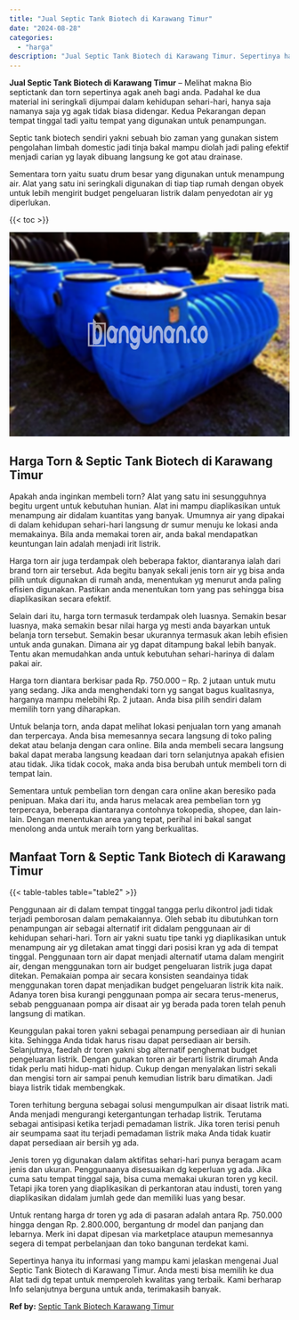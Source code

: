 ```yaml
---
title: "Jual Septic Tank Biotech di Karawang Timur"
date: "2024-08-28"
categories: 
  - "harga"
description: "Jual Septic Tank Biotech di Karawang Timur. Sepertinya hanya itu informasi yang mampu kami jelaskan mengenai Jual Septic Tank Biotech di Karawang Timur. Anda..."
---
```


**Jual Septic Tank Biotech di Karawang Timur** – Melihat makna Bio septictank dan torn sepertinya agak aneh bagi anda. Padahal ke dua material ini seringkali dijumpai dalam kehidupan sehari-hari, hanya saja namanya saja yg agak tidak biasa didengar. Kedua Pekarangan depan tempat tinggal tadi yaitu tempat yang digunakan untuk penampungan.

Septic tank biotech sendiri yakni sebuah bio zaman yang gunakan sistem pengolahan limbah domestic jadi tinja bakal mampu diolah jadi paling efektif menjadi carian yg layak dibuang langsung ke got atau drainase.

Sementara torn yaitu suatu drum besar yang digunakan untuk menampung air. Alat yang satu ini seringkali digunakan di tiap tiap rumah dengan obyek untuk lebih mengirit budget pengeluaran listrik dalam penyedotan air yg diperlukan.

{{< toc >}}

![Jual Septic Tank Biotech di Karawang Timur](/images/jual-bio-septictank-13.png)

## Harga Torn & Septic Tank Biotech di Karawang Timur

Apakah anda inginkan membeli torn? Alat yang satu ini sesungguhnya begitu urgent untuk kebutuhan hunian. Alat ini mampu diaplikasikan untuk menampung air didalam kuantitas yang banyak. Umumnya air yang dipakai di dalam kehidupan sehari-hari langsung dr sumur menuju ke lokasi anda memakainya. Bila anda memakai toren air, anda bakal mendapatkan keuntungan lain adalah menjadi irit listrik.

Harga torn air juga terdampak oleh beberapa faktor, diantaranya ialah dari brand torn air tersebut. Ada begitu banyak sekali jenis torn air yg bisa anda pilih untuk digunakan di rumah anda, menentukan yg menurut anda paling efisien digunakan. Pastikan anda menentukan torn yang pas sehingga bisa diaplikasikan secara efektif.

Selain dari itu, harga torn termasuk terdampak oleh luasnya. Semakin besar luasnya, maka semakin besar nilai harga yg mesti anda bayarkan untuk belanja torn tersebut. Semakin besar ukurannya termasuk akan lebih efisien untuk anda gunakan. Dimana air yg dapat ditampung bakal lebih banyak. Tentu akan memudahkan anda untuk kebutuhan sehari-harinya di dalam pakai air.

Harga torn diantara berkisar pada Rp. 750.000 – Rp. 2 jutaan untuk mutu yang sedang. Jika anda menghendaki torn yg sangat bagus kualitasnya, harganya mampu melebihi Rp. 2 jutaan. Anda bisa pilih sendiri dalam memilih torn yang diharapkan.

Untuk belanja torn, anda dapat melihat lokasi penjualan torn yang amanah dan terpercaya. Anda bisa memesannya secara langsung di toko paling dekat atau belanja dengan cara online. Bila anda membeli secara langsung bakal dapat meraba langsung keadaan dari torn selanjutnya apakah efisien atau tidak. Jika tidak cocok, maka anda bisa berubah untuk membeli torn di tempat lain.

Sementara untuk pembelian torn dengan cara online akan beresiko pada penipuan. Maka dari itu, anda harus melacak area pembelian torn yg terpercaya, beberapa diantaranya contohnya tokopedia, shopee, dan lain-lain. Dengan menentukan area yang tepat, perihal ini bakal sangat menolong anda untuk meraih torn yang berkualitas.

## Manfaat Torn & Septic Tank Biotech di Karawang Timur

{{< table-tables table="table2" >}}

Penggunaan air di dalam tempat tinggal tangga perlu dikontrol jadi tidak terjadi pemborosan dalam pemakaiannya. Oleh sebab itu dibutuhkan torn penampungan air sebagai alternatif irit didalam penggunaan air di kehidupan sehari-hari. Torn air yakni suatu tipe tanki yg diaplikasikan untuk menampung air yg diletakan amat tinggi dari posisi kran yg ada di tempat tinggal. Penggunaan torn air dapat menjadi alternatif utama dalam mengirit air, dengan menggunakan torn air budget pengeluaran listrik juga dapat ditekan. Pemakaian pompa air secara konsisten seandainya tidak menggunakan toren dapat menjadikan budget pengeluaran listrik kita naik. Adanya toren bisa kurangi penggunaan pompa air secara terus-menerus, sebab pengguanaan pompa air disaat air yg berada pada toren telah penuh langsung di matikan.

Keunggulan pakai toren yakni sebagai penampung persediaan air di hunian kita. Sehingga Anda tidak harus risau dapat persediaan air bersih. Selanjutnya, faedah dr toren yakni sbg alternatif penghemat budget pengeluaran listrik. Dengan gunakan toren air berarti listrik dirumah Anda tidak perlu mati hidup-mati hidup. Cukup dengan menyalakan listri sekali dan mengisi torn air sampai penuh kemudian listrik baru dimatikan. Jadi biaya listrik tidak membengkak.

Toren terhitung berguna sebagai solusi mengumpulkan air disaat listrik mati. Anda menjadi mengurangi ketergantungan terhadap listrik. Terutama sebagai antisipasi ketika terjadi pemadaman listrik. Jika toren terisi penuh air seumpama saat itu terjadi pemadaman listrik maka Anda tidak kuatir dapat persediaan air bersih yg ada.

Jenis toren yg digunakan dalam aktifitas sehari-hari punya beragam acam jenis dan ukuran. Penggunaanya disesuaikan dg keperluan yg ada. Jika cuma satu tempat tinggal saja, bisa cuma memakai ukuran toren yg kecil. Tetapi jika toren yang diaplikasikan di perkantoran atau industi, toren yang diaplikasikan didalam jumlah gede dan memiliki luas yang besar.

Untuk rentang harga dr toren yg ada di pasaran adalah antara Rp. 750.000 hingga dengan Rp. 2.800.000, bergantung dr model dan panjang dan lebarnya. Merk ini dapat dipesan via marketplace ataupun memesannya segera di tempat perbelanjaan dan toko bangunan terdekat kami.

Sepertinya hanya itu informasi yang mampu kami jelaskan mengenai Jual Septic Tank Biotech di Karawang Timur. Anda mesti bisa memilih ke dua Alat tadi dg tepat untuk memperoleh kwalitas yang terbaik. Kami berharap Info selanjutnya berguna untuk anda, terimakasih banyak.

**Ref by:** [Septic Tank Biotech Karawang Timur](https://id.wikipedia.org/wiki/Septic)
